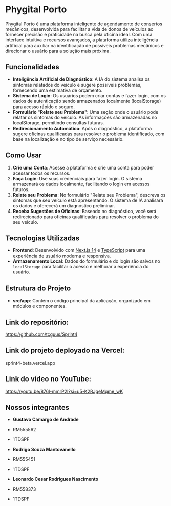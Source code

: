 # Phygital Porto

Phygital Porto é uma plataforma inteligente de agendamento de consertos mecânicos, desenvolvida para facilitar a vida de donos de veículos ao fornecer precisão e praticidade na busca pela oficina ideal. Com uma interface intuitiva e recursos avançados, a plataforma utiliza inteligência artificial para auxiliar na identificação de possíveis problemas mecânicos e direcionar o usuário para a solução mais próxima.

## Funcionalidades

- **Inteligência Artificial de Diagnóstico**: A IA do sistema analisa os sintomas relatados do veículo e sugere possíveis problemas, fornecendo uma estimativa de orçamento.
- **Sistema de Login**: Os usuários podem criar contas e fazer login, com os dados de autenticação sendo armazenados localmente (localStorage) para acesso rápido e seguro.
- **Formulário "Relate seu Problema"**: Uma seção onde o usuário pode relatar os sintomas do veículo. As informações são armazenadas no localStorage, permitindo consultas futuras.
- **Redirecionamento Automático**: Após o diagnóstico, a plataforma sugere oficinas qualificadas para resolver o problema identificado, com base na localização e no tipo de serviço necessário.

## Como Usar

1. **Crie uma Conta**: Acesse a plataforma e crie uma conta para poder acessar todos os recursos.
2. **Faça Login**: Use suas credenciais para fazer login. O sistema armazenará os dados localmente, facilitando o login em acessos futuros.
3. **Relate seu Problema**: No formulário "Relate seu Problema", descreva os sintomas que seu veículo está apresentando. O sistema de IA analisará os dados e oferecerá um diagnóstico preliminar.
4. **Receba Sugestões de Oficinas**: Baseado no diagnóstico, você será redirecionado para oficinas qualificadas para resolver o problema do seu veículo.

## Tecnologias Utilizadas

- **Frontend**: Desenvolvido com [Next.js 14](https://nextjs.org/) e [TypeScript](https://www.typescriptlang.org/) para uma experiência de usuário moderna e responsiva.
- **Armazenamento Local**: Dados do formulário e do login são salvos no `localStorage` para facilitar o acesso e melhorar a experiência do usuário.

## Estrutura do Projeto

- **src/app**: Contém o código principal da aplicação, organizado em módulos e componentes.

## Link do repositório:
   https://github.com/tcguus/Sprint4

## Link do projeto deployado na Vercel:
   sprint4-beta.vercel.app

## Link do vídeo no YouTube:
   https://youtu.be/876l-mmrP2I?si=u5-K2RJgeMqme_wK

## Nossos integrantes
- **Gustavo Camargo de Andrade**
- RM555562
- 1TDSPF

- **Rodrigo Souza Mantovanello**
- RM555451
- 1TDSPF

- **Leonardo Cesar Rodrigues Nascimento**
- RM558373
- 1TDSPF
